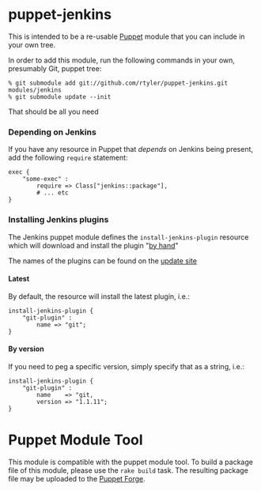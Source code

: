 # puppet-jenkins

This is intended to be a re-usable
[Puppet](http://www.puppetlabs.com/puppet/introduction/) module that you can
include in your own tree.


In order to add this module, run the following commands in your own, presumably
Git, puppet tree:

    % git submodule add git://github.com/rtyler/puppet-jenkins.git modules/jenkins
    % git submodule update --init

That should be all you need

### Depending on Jenkins

If you have any resource in Puppet that *depends* on Jenkins being present, add
the following `require` statement:

    exec {
        "some-exec" :
            require => Class["jenkins::package"],
            # ... etc
    }



### Installing Jenkins plugins


The Jenkins puppet module defines the `install-jenkins-plugin` resource which
will download and install the plugin "[by
hand](https://wiki.jenkins-ci.org/display/JENKINS/Plugins#Plugins-Byhand)"

The names of the plugins can be found on the [update
site](http://updates.jenkins-ci.org/download/plugins)


#### Latest

By default, the resource will install the latest plugin, i.e.:


    install-jenkins-plugin {
        "git-plugin" :
            name => "git";
    }



#### By version

If you need to peg a specific version, simply specify that as a string, i.e.:

    install-jenkins-plugin {
        "git-plugin" :
            name    => "git,
            version => "1.1.11";
    }

# Puppet Module Tool

This module is compatible with the puppet module tool.  To build a package file
of this module, please use the `rake build` task.  The resulting package file
may be uploaded to the [Puppet Forge](http://forge.puppetlabs.com/).

